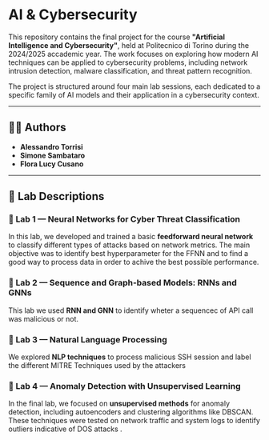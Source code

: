 # AI & Cybersecurity

This repository contains the final project for the course **"Artificial Intelligence and Cybersecurity"**, held at Politecnico di Torino during the 2024/2025 accademic year. The work focuses on exploring how modern AI techniques can be applied to cybersecurity problems, including network intrusion detection, malware classification, and threat pattern recognition.

The project is structured around four main lab sessions, each dedicated to a specific family of AI models and their application in a cybersecurity context.

---

## 👨‍💻 Authors

- **Alessandro Torrisi**   
- **Simone Sambataro** 
- **Flora Lucy Cusano**
---

## 🧪 Lab Descriptions

### 🔹 Lab 1 — Neural Networks for Cyber Threat Classification
In this lab, we developed and trained a basic **feedforward neural network** to classify different types of attacks based on network metrics. The main objective was to identify best hyperparameter for the FFNN and to find a good way to process data in order to achive the best possible performance.

### 🔹 Lab 2 — Sequence and Graph-based Models: RNNs and GNNs
This lab we used **RNN and GNN** to identify wheter a sequencec of API call was malicious or not.

### 🔹 Lab 3 — Natural Language Processing 
We explored **NLP techniques** to process malicious SSH session and label the different MITRE Techniques used by the attackers

### 🔹 Lab 4 — Anomaly Detection with Unsupervised Learning
In the final lab, we focused on **unsupervised methods** for anomaly detection, including autoencoders and clustering algorithms like DBSCAN. These techniques were tested on network traffic and system logs to identify outliers indicative of DOS attacks .



